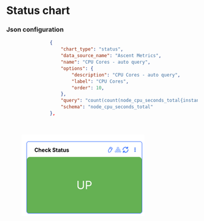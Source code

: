# Status chart



### Json configuration&#x20;

```json
                {
                    "chart_type": "status",
                    "data_source_name": "Ascent Metrics",
                    "name": "CPU Cores - auto query",
                    "options": {
                        "description": "CPU Cores - auto query",
                        "label": "CPU Cores",
                        "order": 10,
                    },
                    "query": "count(count(node_cpu_seconds_total{instance=~'.*'}) by (cpu))&duration=1h&step=5m",
                    "schema": "node_cpu_seconds_total"
                },
            
            
```



<figure><img src="../../../../.gitbook/assets/image (262).png" alt=""><figcaption></figcaption></figure>



